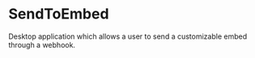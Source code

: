 # SendToEmbed
Desktop application which allows a user to send a customizable embed through a webhook.
